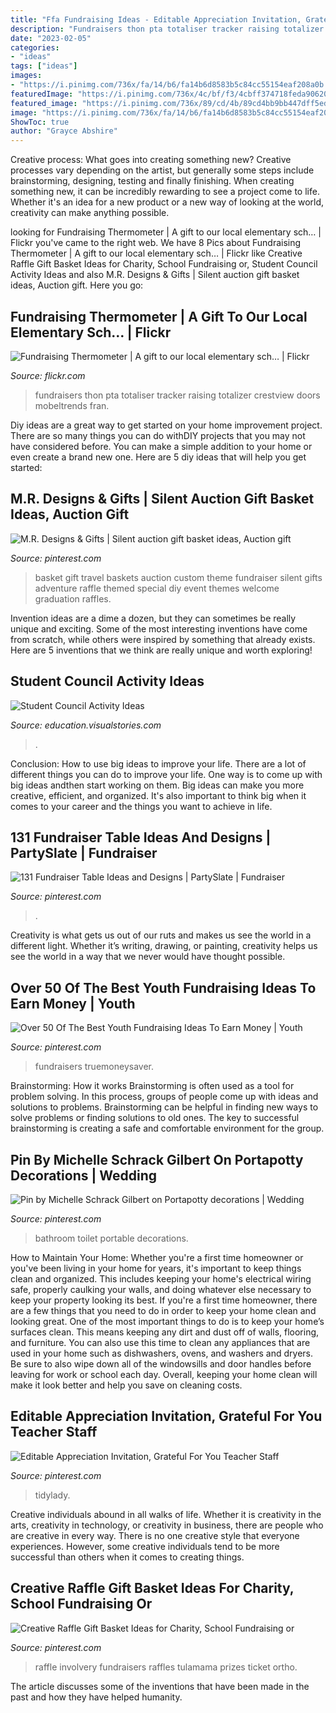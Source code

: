 ```yaml
---
title: "Ffa Fundraising Ideas - Editable Appreciation Invitation, Grateful For You Teacher Staff"
description: "Fundraisers thon pta totaliser tracker raising totalizer crestview doors mobeltrends fran"
date: "2023-02-05"
categories:
- "ideas"
tags: ["ideas"]
images:
- "https://i.pinimg.com/736x/fa/14/b6/fa14b6d8583b5c84cc55154eaf208a0b.jpg"
featuredImage: "https://i.pinimg.com/736x/4c/bf/f3/4cbff374718feda906207dec9a00accd.jpg"
featured_image: "https://i.pinimg.com/736x/89/cd/4b/89cd4bb9bb447dff5ed37048387c6780.jpg"
image: "https://i.pinimg.com/736x/fa/14/b6/fa14b6d8583b5c84cc55154eaf208a0b.jpg"
ShowToc: true
author: "Grayce Abshire"
---
```



Creative process: What goes into creating something new?
Creative processes vary depending on the artist, but generally some steps include brainstorming, designing, testing and finally finishing. When creating something new, it can be incredibly rewarding to see a project come to life. Whether it's an idea for a new product or a new way of looking at the world, creativity can make anything possible.

	

		
looking for Fundraising Thermometer | A gift to our local elementary sch… | Flickr you've came to the right web. We have 8 Pics about Fundraising Thermometer | A gift to our local elementary sch… | Flickr like Creative Raffle Gift Basket Ideas for Charity, School Fundraising or, Student Council Activity Ideas and also M.R. Designs &amp; Gifts | Silent auction gift basket ideas, Auction gift. Here you go:
		
    
## Fundraising Thermometer | A Gift To Our Local Elementary Sch… | Flickr

<img loading=lazy src="https://c1.staticflickr.com/3/2721/4092881942_febf8f3ee7_b.jpg" onerror="this.onerror=null;this.src='https://tse1.mm.bing.net/th?id=OIP.TpkdRM8CWsokX0sc3N9OSQHaLG&amp;pid=15.1';" alt="Fundraising Thermometer | A gift to our local elementary sch… | Flickr">

_Source: flickr.com_

>fundraisers thon pta totaliser tracker raising totalizer crestview doors mobeltrends fran. 

	

Diy ideas are a great way to get started on your home improvement project. There are so many things you can do withDIY projects that you may not have considered before. You can make a simple addition to your home or even create a brand new one. Here are 5 diy ideas that will help you get started:

    
## M.R. Designs &amp; Gifts | Silent Auction Gift Basket Ideas, Auction Gift

<img loading=lazy src="https://i.pinimg.com/736x/89/cd/4b/89cd4bb9bb447dff5ed37048387c6780.jpg" onerror="this.onerror=null;this.src='https://tse4.mm.bing.net/th?id=OIP._-FEj6pNMDreJ7Ol6xm0qwAAAA&amp;pid=15.1';" alt="M.R. Designs &amp; Gifts | Silent auction gift basket ideas, Auction gift">

_Source: pinterest.com_

>basket gift travel baskets auction custom theme fundraiser silent gifts adventure raffle themed special diy event themes welcome graduation raffles. 

	

Invention ideas are a dime a dozen, but they can sometimes be really unique and exciting. Some of the most interesting inventions have come from scratch, while others were inspired by something that already exists. Here are 5 inventions that we think are really unique and worth exploring!

    
## Student Council Activity Ideas

<img loading=lazy src="https://media.visualstories.com/uploads/images/1/39/5278524-1280_947653378-1474470_l.jpg" onerror="this.onerror=null;this.src='https://tse1.mm.bing.net/th?id=OIP.2k3PXzK7CUmiwkzvKtgu6gHaFj&amp;pid=15.1';" alt="Student Council Activity Ideas">

_Source: education.visualstories.com_

>. 

	

Conclusion: How to use big ideas to improve your life.
There are a lot of different things you can do to improve your life. One way is to come up with big ideas andthen start working on them. Big ideas can make you more creative, efficient, and organized. It's also important to think big when it comes to your career and the things you want to achieve in life.

    
## 131 Fundraiser Table Ideas And Designs | PartySlate | Fundraiser

<img loading=lazy src="https://i.pinimg.com/736x/0f/cf/38/0fcf38cfa6b1ffcb0a6ac1c708f86692.jpg" onerror="this.onerror=null;this.src='https://tse1.mm.bing.net/th?id=OIP.f7Ta20NNLab-PcSdSFMHtQHaLa&amp;pid=15.1';" alt="131 Fundraiser Table Ideas and Designs | PartySlate | Fundraiser">

_Source: pinterest.com_

>. 

	

Creativity is what gets us out of our ruts and makes us see the world in a different light. Whether it’s writing, drawing, or painting, creativity helps us see the world in a way that we never would have thought possible.

    
## Over 50 Of The Best Youth Fundraising Ideas To Earn Money | Youth

<img loading=lazy src="https://i.pinimg.com/736x/94/f2/24/94f224c374668bbcad77bafdb0b54e11.jpg" onerror="this.onerror=null;this.src='https://tse2.mm.bing.net/th?id=OIP.fM7eX4IfebHVDzmJR8VLPgHaLH&amp;pid=15.1';" alt="Over 50 Of The Best Youth Fundraising Ideas To Earn Money | Youth">

_Source: pinterest.com_

>fundraisers truemoneysaver. 

	

Brainstorming: How it works
Brainstorming is often used as a tool for problem solving. In this process, groups of people come up with ideas and solutions to problems. Brainstorming can be helpful in finding new ways to solve problems or finding solutions to old ones. The key to successful brainstorming is creating a safe and comfortable environment for the group.

    
## Pin By Michelle Schrack Gilbert On Portapotty Decorations | Wedding

<img loading=lazy src="https://i.pinimg.com/736x/fa/14/b6/fa14b6d8583b5c84cc55154eaf208a0b.jpg" onerror="this.onerror=null;this.src='https://tse4.mm.bing.net/th?id=OIP.yo6owNqPE6YO8r8Ry9OH_AHaJ4&amp;pid=15.1';" alt="Pin by Michelle Schrack Gilbert on Portapotty decorations | Wedding">

_Source: pinterest.com_

>bathroom toilet portable decorations. 

	

How to Maintain Your Home: Whether you're a first time homeowner or you've been living in your home for years, it's important to keep things clean and organized. This includes keeping your home's electrical wiring safe, properly caulking your walls, and doing whatever else necessary to keep your property looking its best.
If you're a first time homeowner, there are a few things that you need to do in order to keep your home clean and looking great. One of the most important things to do is to keep your home’s surfaces clean. This means keeping any dirt and dust off of walls, flooring, and furniture. You can also use this time to clean any appliances that are used in your home such as dishwashers, ovens, and washers and dryers. Be sure to also wipe down all of the windowsills and door handles before leaving for work or school each day. Overall, keeping your home clean will make it look better and help you save on cleaning costs.

    
## Editable Appreciation Invitation, Grateful For You Teacher Staff

<img loading=lazy src="https://i.pinimg.com/736x/4c/bf/f3/4cbff374718feda906207dec9a00accd.jpg" onerror="this.onerror=null;this.src='https://tse4.mm.bing.net/th?id=OIP.gwhDM3gZHL9LcyatCrlVWgHaHa&amp;pid=15.1';" alt="Editable Appreciation Invitation, Grateful For You Teacher Staff">

_Source: pinterest.com_

>tidylady. 

	

Creative individuals abound in all walks of life. Whether it is creativity in the arts, creativity in technology, or creativity in business, there are people who are creative in every way. There is no one creative style that everyone experiences. However, some creative individuals tend to be more successful than others when it comes to creating things.

    
## Creative Raffle Gift Basket Ideas For Charity, School Fundraising Or

<img loading=lazy src="https://i.pinimg.com/736x/2c/dd/fd/2cddfdfa4e451cb8b05f32e4115580e1.jpg" onerror="this.onerror=null;this.src='https://tse1.mm.bing.net/th?id=OIP.oBAFHPML5ken1jlvuXrBqwHaLH&amp;pid=15.1';" alt="Creative Raffle Gift Basket Ideas for Charity, School Fundraising or">

_Source: pinterest.com_

>raffle involvery fundraisers raffles tulamama prizes ticket ortho. 

	

The article discusses some of the inventions that have been made in the past and how they have helped humanity.

